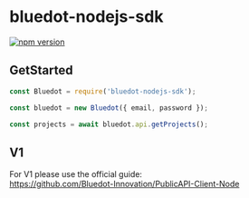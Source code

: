 # bluedot-nodejs-sdk

[![npm version](https://badge.fury.io/js/bluedot-nodejs-sdk.svg)](https://badge.fury.io/js/bluedot-nodejs-sdk)

## GetStarted

```javascript
const Bluedot = require('bluedot-nodejs-sdk');

const bluedot = new Bluedot({ email, password });

const projects = await bluedot.api.getProjects();
```

## V1
For V1 please use the official guide:  
https://github.com/Bluedot-Innovation/PublicAPI-Client-Node
